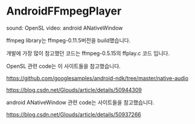 # AndroidFFmpegPlayer

sound: OpenSL
video: android ANativeWindow

ffmpeg library는 ffmpeg-0.11.5버전을 build했습니다. 

개발에 가장 많이 참고했던 코드는 
ffmpeg-0.5.15의 ffplay.c 코드 입니다.

OpenSL 관련 code는 이 사이트들을 참고했습니다.

https://github.com/googlesamples/android-ndk/tree/master/native-audio

https://blog.csdn.net/Glouds/article/details/50944309 

android ANativeWindow 관련 code는 사이트들을 참고했습니다.

https://blog.csdn.net/Glouds/article/details/50937266
